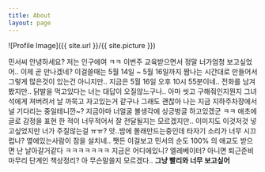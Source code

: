 ```yaml
---
title: About
layout: page
---
```

![Profile Image]({{ site.url }}/{{ site.picture }})

<p>
민서씨 안녕하세요?
저는 인구에여 ㅋㅋ
이번주 교육받으면서 정말 너가엄청 보고싶었어.. 이제 곧 만나겠네? 이걸쓸때는
5월 14일 ~ 5월 16일까지 짬나는 시간대로 만들어서 그렇게 많은것이 있는건 아니지만..
지금은 5월 16일 오후 10시 55분이네.. 전화를 남겨봤지만.. 닭발을 먹고있다는 너는 대답이 오질않느구나.. 
아마 씻고 구해줘인지뭔지 그녀석에게 져버려서 날 까묵고 자고있는거 같구나 그래도 괜찮아
나는 지금 지하주차장에서 널 기다리는 중일테니깐~? 지금아마 너얼굴 볼생각에 싱긍벙글 하고있겠군 ㅋㅋ
애초에 글로 감정을 표현 한 적이 너무적어서 잘 전달될지는 모르겠지만.. 이미지도 이것저것 넣고싶었지만
너가 주질않는걸 ㅠㅠ? 앗..밤에 몰래만드는중인데 타자기 소리가 너무 시끄럽나? 옆에있는사람이 잠을 설치네..
쨋든 이걸보고 민서의 순도 100% 의 애교도 받으면 난 날아갈거같다 ㅋㅋㅋㅋㅋㅋㅋ
지금은 어디에있니? 엘레베이터? 아니면 퇴근준비 마무리 단계인 책상정리? 아 무슨말쓸지 모르겠다..
<b>그냥 빨리와 너무 보고싶어</b>
</p>


<!--
<p>Lorem ipsum dolor sit amet, consectetur adipisicing elit, sed do eiusmod
tempor incididunt ut labore et dolore magna aliqua. Ut enim ad minim veniam,
quis nostrud exercitation ullamco laboris nisi ut aliquip ex ea commodo
consequat. Duis aute irure dolor in reprehenderit in voluptate velit esse
cillum dolore eu fugiat nulla pariatur. Excepteur sint occaecat cupidatat non
proident, sunt in culpa qui officia deserunt mollit anim id est laborum.</p>

<p>Lorem ipsum dolor sit amet, consectetur adipisicing elit, sed do eiusmod
tempor incididunt ut labore et dolore magna aliqua. Ut enim ad minim veniam,
quis nostrud exercitation ullamco laboris nisi ut aliquip ex ea commodo
consequat. Duis aute irure dolor in reprehenderit in voluptate velit esse
cillum dolore eu fugiat nulla pariatur. Excepteur sint occaecat cupidatat non
proident, sunt in culpa qui officia deserunt mollit anim id est laborum.</p>

<h2>Skills</h2>

<ul class="skill-list">
	<li>HTML - Jade - Haml - Erb</li>
	<li>Responsive (Mobile First)</li>
	<li>CSS (Stylus, Sass, Less)</li>
	<li>Css Frameworks (Bootstrap, Foundation)</li>
	<li>Javascript (Design Patterns, Testes)</li>
	<li>NodeJS</li>
	<li>AngularJS - ReactJS</li>
	<li>Grunt - Gulp - Yeoman</li>
	<li>Git</li>
	<li>PHP</li>
	<li>Python</li>
	<li>MySQL - MongoDB</li>
	<li>Scrum and Kanban</li>
	<li>TDD e Continuous Integration</li>
</ul>

<h2>Projects</h2>

<ul>
	<li><a href="https://github.com/">Lorem Lorem</a></li>
	<li><a href="https://github.com/">Ipsum Dolor</a></li>
	<li><a href="https://github.com/">Dolor Lorem</a></li>
</ul>
-->